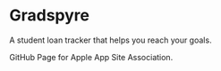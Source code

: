 # Gradspyre
A student loan tracker that helps you reach your goals.

GitHub Page for Apple App Site Association.
